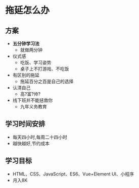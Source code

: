 # 拖延怎么办
## 方案
- **五分钟学习法**
    - 就做两分钟
- 仪式感  
    - 吃饭、学习姿势
    - 桌子上不打游戏、不吃饭
- 有区别的拖延
    - 拖延百分之百是自己的选择
- 认清自己
    - 高?富?帅?
- 线下班并不能拯救你
    - 九年义务教育

## 学习时间安排
- 每天四小时,每周二十四小时
- 越快越好,节约成本

## 学习目标
- HTML、CSS、JavaScript、ES6、Vue+Element UI、小程序
- 月入8K